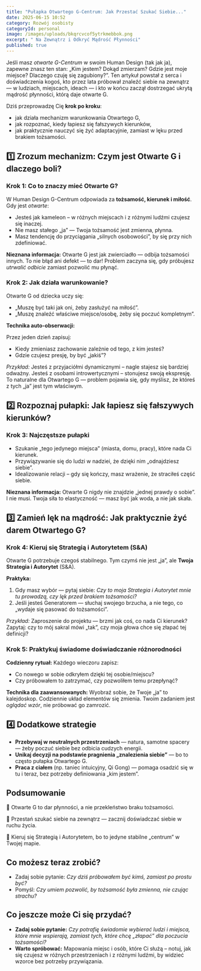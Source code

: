 ```yaml
---
title: "Pułapka Otwartego G-Centrum: Jak Przestać Szukać Siebie..."
date: 2025-06-15 10:52
category: Rozwój osobisty
categoryId: personal
image: /images/uploads/bkqrcvcof5ytrkmebbok.png
excerpt: " Na Zewnątrz i Odkryć Mądrość Płynności"
published: true
---
```

<p>Jeśli masz <em>otwarte G-Centrum</em> w swoim Human Design (tak jak ja), zapewne znasz ten stan: „Kim jestem? Dokąd zmierzam? Gdzie jest moje miejsce? Dlaczego czuję się zagubiony?”. Ten artykuł powstał z serca i doświadczenia kogoś, kto przez lata próbował znaleźć siebie na zewnątrz — w ludziach, miejscach, ideach — i kto w końcu zaczął dostrzegać ukrytą mądrość płynności, którą daje otwarte G.</p>

<p>Dziś przeprowadzę Cię <strong>krok po kroku</strong>:</p>

<ul>

  <li>jak działa mechanizm warunkowania Otwartego G,</li>

  <li>jak rozpoznać, kiedy łapiesz się fałszywych kierunków,</li>

  <li>jak praktycznie nauczyć się żyć adaptacyjnie, zamiast w lęku przed brakiem tożsamości.</li>

</ul>



<h2>1️⃣ Zrozum mechanizm: Czym jest Otwarte G i dlaczego boli?</h2>



<h3>Krok 1: Co to znaczy mieć Otwarte G?</h3>

<p>W Human Design G-Centrum odpowiada za <strong>tożsamość, kierunek i miłość</strong>. Gdy jest <em>otwarte</em>:</p>

<ul>

  <li>Jesteś jak kameleon – w różnych miejscach i z różnymi ludźmi czujesz się inaczej.</li>

  <li>Nie masz stałego „ja” — Twoja tożsamość jest zmienna, płynna.</li>

  <li>Masz tendencję do przyciągania „silnych osobowości”, by się przy nich zdefiniować.</li>

</ul>

<p><strong>Nieznana informacja:</strong> Otwarte G jest jak zwierciadło — odbija tożsamości innych. To nie błąd ani defekt — to dar! Problem zaczyna się, gdy próbujesz <em>utrwalić odbicie</em> zamiast pozwolić mu płynąć.</p>



<h3>Krok 2: Jak działa warunkowanie?</h3>

<p>Otwarte G od dziecka uczy się:</p>

<ul>

  <li>„Muszę być taki jak oni, żeby zasłużyć na miłość”.</li>

  <li>„Muszę znaleźć właściwe miejsce/osobę, żeby się poczuć kompletnym”.</li>

</ul>

<p><strong>Technika auto-obserwacji:</strong><br>

Przez jeden dzień zapisuj:

<ul>

  <li>Kiedy zmieniasz zachowanie zależnie od tego, z kim jesteś?</li>

  <li>Gdzie czujesz presję, by być „jakiś”?</li>

</ul>

</p>

<p><em>Przykład:</em> Jesteś z przyjaciółmi dynamicznymi – nagle stajesz się bardziej odważny. Jesteś z osobami introwertycznymi – stonujesz swoją ekspresję. To naturalne dla Otwartego G — problem pojawia się, gdy myślisz, że któreś z tych „ja” jest tym właściwym.</p>



<h2>2️⃣ Rozpoznaj pułapki: Jak łapiesz się fałszywych kierunków?</h2>



<h3>Krok 3: Najczęstsze pułapki</h3>

<ul>

  <li>Szukanie „tego jedynego miejsca” (miasta, domu, pracy), które nada Ci kierunek.</li>

  <li>Przywiązywanie się do ludzi w nadziei, że dzięki nim „odnajdziesz siebie”.</li>

  <li>Idealizowanie relacji – gdy się kończy, masz wrażenie, że straciłeś część siebie.</li>

</ul>

<p><strong>Nieznana informacja:</strong> Otwarte G nigdy nie znajdzie „jednej prawdy o sobie”. I nie musi. Twoja siła to elastyczność — masz być jak woda, a nie jak skała.</p>



<h2>3️⃣ Zamień lęk na mądrość: Jak praktycznie żyć darem Otwartego G?</h2>



<h3>Krok 4: Kieruj się Strategią i Autorytetem (S&A)</h3>

<p>Otwarte G potrzebuje czegoś stabilnego. Tym czymś nie jest „ja”, ale <strong>Twoja Strategia i Autorytet</strong> (S&A).</p>

<p><strong>Praktyka:</strong></p>

<ol>

  <li>Gdy masz wybór — pytaj siebie: <em>Czy to moja Strategia i Autorytet mnie tu prowadzą, czy lęk przed brakiem tożsamości?</em></li>

  <li>Jeśli jesteś Generatorem — słuchaj swojego brzucha, a nie tego, co „wydaje się pasować do tożsamości”.</li>

</ol>

<p><em>Przykład:</em> Zaproszenie do projektu — brzmi jak coś, co nada Ci kierunek? Zapytaj: czy to mój sakral mówi „tak”, czy moja głowa chce się złapać tej definicji?</p>



<h3>Krok 5: Praktykuj świadome doświadczanie różnorodności</h3>

<p><strong>Codzienny rytuał:</strong> Każdego wieczoru zapisz:

<ul>

  <li>Co nowego w sobie odkryłem dzięki tej osobie/miejscu?</li>

  <li>Czy próbowałem to zatrzymać, czy pozwoliłem temu przepłynąć?</li>

</ul>

</p>

<p><strong>Technika dla zaawansowanych:</strong> Wyobraź sobie, że Twoje „ja” to kalejdoskop. Codziennie układ elementów się zmienia. Twoim zadaniem jest <em>oglądać wzór</em>, nie próbować go zamrozić.</p>



<h2>4️⃣ Dodatkowe strategie</h2>

<ul>

  <li><strong>Przebywaj w neutralnych przestrzeniach</strong> — natura, samotne spacery — żeby poczuć siebie bez odbicia cudzych energii.</li>

  <li><strong>Unikaj decyzji na podstawie pragnienia „znalezienia siebie”</strong> — bo to często pułapka Otwartego G.</li>

  <li><strong>Praca z ciałem</strong> (np. taniec intuicyjny, Qi Gong) — pomaga osadzić się w tu i teraz, bez potrzeby definiowania „kim jestem”.</li>

</ul>



<h2>Podsumowanie</h2>

<p>🔑 Otwarte G to dar płynności, a nie przekleństwo braku tożsamości.<br>

🔑 Przestań szukać siebie na zewnątrz — zacznij doświadczać siebie w ruchu życia.<br>

🔑 Kieruj się Strategią i Autorytetem, bo to jedyne stabilne „centrum” w Twojej mapie.</p>



<h2>Co możesz teraz zrobić?</h2>

<ul>

  <li>Zadaj sobie pytanie: <em>Czy dziś próbowałem być kimś, zamiast po prostu być?</em></li>

  <li>Pomyśl: <em>Czy umiem pozwolić, by tożsamość była zmienna, nie czując strachu?</em></li>

</ul>



<h2>Co jeszcze może Ci się przydać?</h2>

<ul>

  <li><strong>Zadaj sobie pytanie:</strong> <em>Czy potrafię świadomie wybierać ludzi i miejsca, które mnie wspierają, zamiast tych, które chcę „złapać” dla poczucia tożsamości?</em></li>

  <li><strong>Warto spróbować:</strong> Mapowania miejsc i osób, które Ci służą – notuj, jak się czujesz w różnych przestrzeniach i z różnymi ludźmi, by widzieć wzorce bez potrzeby przywiązania.</li>

</ul>
